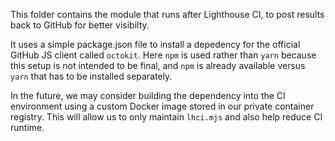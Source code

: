 This folder contains the module that runs after Lighthouse CI, to post results back to GitHub for better visibilty.

It uses a simple package.json file to install a depedency for the official GitHub JS client called `octokit`. Here `npm` is used rather than `yarn` because this setup is not intended to be final, and `npm` is already available versus `yarn` that has to be installed separately.

In the future, we may consider building the dependency into the CI environment using a custom Docker image stored in our private container registry. This will allow us to only maintain `lhci.mjs` and also help reduce CI runtime.
